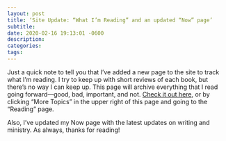```yaml
---
layout: post
title: ‘Site Update: “What I’m Reading” and an updated “Now” page’
subtitle: 
date: 2020-02-16 19:13:01 -0600
description: 
categories: 
tags: 
---
```


Just a quick note to tell you that I’ve added a new page to the site to track what I’m reading. I try to keep up with short reviews of each book, but there’s no way I can keep up. This page will archive everything that I read going forward—good, bad, important, and not. [Check it out here,](/reading.html) or by clicking “More Topics” in the upper right of this page and going to the “Reading” page.

Also, I’ve updated my Now page with the latest updates on writing and ministry. As always, thanks for reading! 